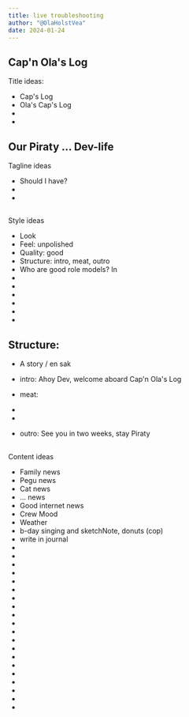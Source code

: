 ```yaml
---
title: live troubleshooting
author: "@OlaHolstVea"
date: 2024-01-24
---
```


## Cap'n Ola's Log

Title ideas:
- Cap's Log
- Ola's Cap's Log
-
-


## Our Piraty ... Dev-life

Tagline ideas
- Should I have?
-
-

##

Style ideas
- Look
- Feel: unpolished
- Quality: good
- Structure: intro, meat, outro
- Who are good role models? In
-
-
-
-
-
-

## Structure:

- A story / en sak
- intro: Ahoy Dev, welcome aboard Cap'n Ola's Log
- meat:

-
-

- outro: See you in two weeks, stay Piraty

##

Content ideas

- Family news
- Pegu news
- Cat news
- ... news
- Good internet news
- Crew Mood
- Weather
- b-day singing and sketchNote, donuts (cop)
- write in journal
-
-
-
-
-
-
-
-
-
-
-
-
-
-
-
-
-
-
-
-





##